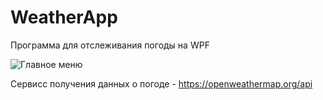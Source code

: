 # WeatherApp
Программа для отслеживания погоды на WPF

![](https://i.ibb.co/dJjPbrW/2023-05-25.png "Главное меню")

Сервисс получения данных о погоде - https://openweathermap.org/api
